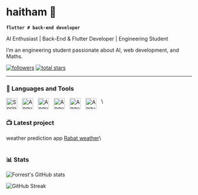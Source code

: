 # haitham 👋

**`flutter # back-end developer`**

AI Enthusiast | Back-End & Flutter Developer | Engineering Student

I’m an engineering student passionate about AI, web development, and Maths.

 <p align="left">
      <a href="https://github.com/ElmekaouiHaitham?tab=followers">
         <img alt="followers" title="Follow me on Github" src="https://custom-icon-badges.demolab.com/github/followers/ElmekaouiHaitham?color=236ad3&labelColor=1155ba&style=for-the-badge&logo=person-add&label=Follow&logoColor=white"/></a>
      <a href="https://github.com/ElmekaouiHaitham?tab=repositories&sort=stargazers">
         <img alt="total stars" title="Total stars on GitHub" src="https://custom-icon-badges.demolab.com/github/stars/ElmekaouiHaitham?color=55960c&style=for-the-badge&labelColor=488207&logo=star"/></a>
   </p>

---

### 🧰 Languages and Tools

<img align="left" alt="Spring" width="30px" style="padding-right:10px;" src="https://cdn.jsdelivr.net/gh/devicons/devicon@latest/icons/flask/flask-original-wordmark.svg" />

<img align="left" alt="Angular" width="30px" style="padding-right:10px;" src="https://cdn.jsdelivr.net/gh/devicons/devicon@latest/icons/nextjs/nextjs-original.svg" />

<img align="left" alt="Angular" width="30px" style="padding-right:10px;" src="https://cdn.jsdelivr.net/gh/devicons/devicon@latest/icons/python/python-original.svg" />
<img align="left" alt="Angular" width="30px" style="padding-right:10px;" src="https://cdn.jsdelivr.net/gh/devicons/devicon@latest/icons/scikitlearn/scikitlearn-original.svg" />

<img align="left" alt="Angular" width="30px" style="padding-right:10px;" style="padding-right:10px;" src="https://cdn.jsdelivr.net/gh/devicons/devicon@latest/icons/flutter/flutter-original.svg" />

<img align="left" alt="Angular" width="30px" style="padding-right:10px;" style="padding-right:10px;" src="https://cdn.jsdelivr.net/gh/devicons/devicon/icons/dart/dart-original.svg" />\

#

### 📺 Latest project

weather prediction app [Rabat weather](https://rabat-weather.vercel.app/weather)\

#

### 📊 Stats



![Forrest's GitHub stats](https://github-readme-stats.vercel.app/api?username=ElmekaouiHaitham&show_icons=true&theme=gruvbox)

![GitHub Streak](https://streak-stats.demolab.com?user=ElmekaouiHaitham&theme=gruvbox&border_radius=4.5)


